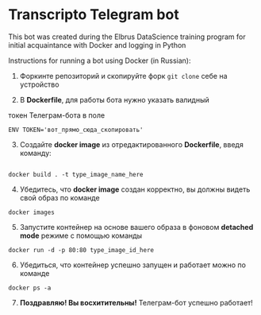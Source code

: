 # Transcripto Telegram bot

This bot was created during the Elbrus DataScience training program for initial acquaintance with Docker and logging in Python

Instructions for running a bot using Docker (in Russian):

1. Форкинте репозиторий и скопируйте форк `git clone` себе на устройство

2. В **Dockerfile**, для работы бота нужно указать валидный

токен Телеграм-бота в поле 
```
ENV TOKEN='вот_прямо_сюда_скопировать'
```

3. Создайте **docker image** из отредактированного **Dockerfile**, введя команду:
```

docker build . -t type_image_name_here

```

4. Убедитесь, что **docker image** создан корректно, вы должны видеть свой образ по команде 
```
docker images
```

5. Запустите контейнер на основе вашего образа в фоновом **detached mode** режиме с помощью команды
```
docker run -d -p 80:80 type_image_id_here
```

6. Убедиться, что контейнер успешно запущен и работает можно по команде

```
docker ps -a
```

7. **Поздравляю! Вы восхитительны!** Телеграм-бот успешно работает!